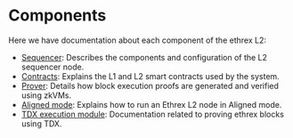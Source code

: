 # Components

Here we have documentation about each component of the ethrex L2:

- [Sequencer](./sequencer.md): Describes the components and configuration of the L2 sequencer node.
- [Contracts](../contracts.md): Explains the L1 and L2 smart contracts used by the system.
- [Prover](./prover.md): Details how block execution proofs are generated and verified using zkVMs.
- [Aligned mode](./aligned_mode.md): Explains how to run an Ethrex L2 node in Aligned mode.
- [TDX execution module](./tdx.md): Documentation related to proving ethrex blocks using TDX.
